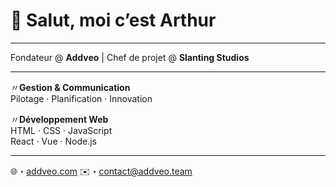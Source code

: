 # 👋 Salut, moi c’est **Arthur**

---

Fondateur @ **Addveo** | Chef de projet @ **Slanting Studios**

---

〃**Gestion & Communication**  
 Pilotage · Planification · Innovation  

〃**Développement Web**  
HTML · CSS · JavaScript  
React · Vue · Node.js  

---

🌐・[addveo.com](https://addveo.com) 
✉️・contact@addveo.team
